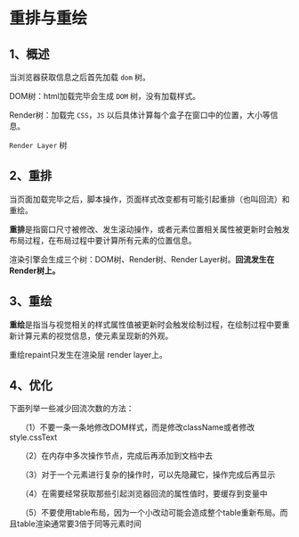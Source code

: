# 重排与重绘



## 1、概述

当浏览器获取信息之后首先加载 `dom` 树。

DOM树：html加载完毕会生成 `DOM` 树，没有加载样式。

Render树：加载完 `CSS`，`JS` 以后具体计算每个盒子在窗口中的位置，大小等信息。

`Render Layer` 树



##  2、重排

当页面加载完毕之后，脚本操作，页面样式改变都有可能引起重排（也叫回流）和重绘。

**重排**是指窗口尺寸被修改、发生滚动操作，或者元素位置相关属性被更新时会触发布局过程，在布局过程中要计算所有元素的位置信息。

渲染引擎会生成三个树：DOM树、Render树、Render Layer树。**回流发生在Render树上。**



## 3、重绘

**重绘**是指当与视觉相关的样式属性值被更新时会触发绘制过程，在绘制过程中要重新计算元素的视觉信息，使元素呈现新的外观。

重绘repaint只发生在渲染层 render layer上。



## 4、优化

下面列举一些减少回流次数的方法：

　　（1）不要一条一条地修改DOM样式，而是修改className或者修改style.cssText

　　（2）在内存中多次操作节点，完成后再添加到文档中去

　　（3）对于一个元素进行复杂的操作时，可以先隐藏它，操作完成后再显示

　　（4）在需要经常获取那些引起浏览器回流的属性值时，要缓存到变量中

　　（5）不要使用table布局，因为一个小改动可能会造成整个table重新布局。而且table渲染通常要3倍于同等元素时间